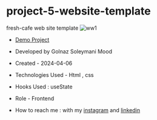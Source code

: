# project-5-website-template
fresh-cafe web site template
![ww1](https://github.com/Soleymanigolnaz/project-5-website-template/assets/139486149/1a58dfda-80ec-4b77-b36f-d98cd944f75e)

- [Demo Project](https://soleymanigolnaz.github.io/project-5-website-template/)

- Developed by Golnaz Soleymani Mood

- Created - 2024-04-06

- Technologies Used - Html , css 

- Hooks Used : useState 

- Role - Frontend

- How to reach me : with my [instagram](https://www.instagram.com/Soleymani_golnaz_web) and [linkedin](https://www.linkedin.com/in/Golnaz-Soleymani-Mood)
